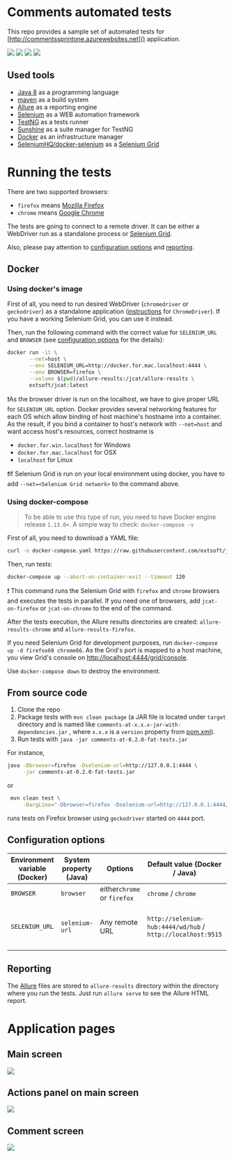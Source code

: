 # Comments automated tests
This repo provides a sample set of automated tests for [http://commentssprintone.azurewebsites.net]() application.

![](https://img.shields.io/github/license/extsoft/jcat.svg)
![](https://img.shields.io/docker/automated/extsoft/jcat.svg)
![](https://img.shields.io/docker/build/extsoft/jcat.svg)
![](https://travis-ci.org/extsoft/jcat.svg?branch=master)

## Used tools
- [Java 8](http://www.oracle.com/technetwork/java/javase/overview/java8-2100321.html) as a programming language
- [maven](https://maven.apache.org) as a build system
- [Allure](http://allure.qatools.ru) as a reporting engine
- [Selenium](https://www.seleniumhq.org) as a WEB automation framework
- [TestNG](http://testng.org/doc/) as a tests runner
- [Sunshine](https://github.com/tatools/sunshine/) as a suite manager for TestNG
- [Docker](https://www.docker.com) as an infrastructure manager
- [SeleniumHQ/docker-selenium](https://github.com/SeleniumHQ/docker-selenium) as a [Selenium Grid](https://www.seleniumhq.org/docs/07_selenium_grid.jsp)

# Running the tests
There are two supported browsers:
- `firefox` means [Mozilla Firefox](https://www.mozilla.org)
- `chrome` means [Google Chrome](https://www.google.com/chrome/)

The tests are going to connect to a remote driver. It can be either a WebDriver run as a 
 standalone process or [Selenium Grid](https://www.seleniumhq.org/docs/07_selenium_grid.jsp).

Also, please pay attention to [configuration options](#configuration-options) and [reporting](#reporting).

## Docker
### Using docker's image
First of all, you need to run desired WebDriver (`chromedriver` or `geckodriver`) as a standalone application ([instructions](https://github.com/SeleniumHQ/selenium/wiki/ChromeDriver#running-chromedriver-as-a-standalone-process) for `ChromeDriver`). If you have a working Selenium Grid, you can use it instead.

Then, run the following command with the correct value for `SELENIUM_URL` and `BROWSER` (see [configuration options](#configuration-options)  for the details):
```bash
docker run -it \
       --net=host \
       --env SELENIUM_URL=http://docker.for.mac.localhost:4444 \
       --env BROWSER=firefox \
       --volume $(pwd)/allure-results:/jcat/allure-results \
       extsoft/jcat:latest
```

:exclamation:As the browser driver is run on the localhost, we have to give proper URL for `SELENIUM_URL` option. Docker provides several networking features for each OS which allow binding of host machine's hostname into a container. As the result, if you bind a container to host's network with `--net=host` and want access host's resources, correct hostname is
- `docker.for.win.localhost` for Windows
- `docker.for.mac.localhost` for OSX
- `localhost` for Linux

:exclamation:If Selenium Grid is run on your local environment using docker, you have to add `--net=<Selenium Grid network>` to the command above.

### Using docker-compose
> To be able to use this type of run, you need to have Docker engine release `1.13.0+`. A simple way to check: `docker-compose -v`

First of all, you need to download a YAML file: 
```bash
curl -o docker-compose.yaml https://raw.githubusercontent.com/extsoft/jcat/master/docker-compose.yaml
```

Then, run tests: 
```bash
docker-compose up --abort-on-container-exit --timeout 120
```
:exclamation: This command runs the Selenium Grid with `firefox` and `chrome` browsers and executes the tests in parallel.  If you need one of browsers, add `jcat-on-firefox` or `jcat-on-chrome` to the end of the command.

After the tests execution, the Allure results directories are created: `allure-results-chrome` and `allure-results-firefox`. 

If you need Selenium Grid for development purposes, run `docker-compose up -d firefox60 chrome66`. As the Grid's port is mapped to a host machine, you view Grid's console on [http://localhost:4444/grid/console]().

Use `docker-compose down` to destroy the environment.

## From source code
1. Clone the repo
2. Package tests  with `mvn clean package` (a JAR file is located under `target` directory and is named like `comments-at-x.x.x-jar-with-dependencies.jar` , where `x.x.x` is a `version` property from [pom.xml](pom.xml)).
3. Run tests with `java -jar comments-at-0.2.0-fat-tests.jar`

For instance,
```bash
java -Dbrowser=firefox -Dselenium-url=http://127.0.0.1:4444 \
     -jar comments-at-0.2.0-fat-tests.jar
```
or
```bash
 mvn clean test \
     -DargLine="-Dbrowser=firefox -Dselenium-url=http://127.0.0.1:4444/wd/hub"
 ```

runs tests on Firefox browser using `geckodriver` started on `4444` port.

## Configuration options
Environment variable (Docker) | System property (Java) | Options | Default value (Docker / Java) | Description
---|---|---|---|---
`BROWSER` | `browser` | either`chrome` or `firefox` | `chrome` / `chrome` | A browser for testing
`SELENIUM_URL` | `selenium-url` |Any remote URL | `http://selenium-hub:4444/wd/hub` / `http://localhost:9515` | An URL to remove driver or Selenium Grid

## Reporting
The [Allure](http://allure.qatools.ru) files are stored to `allure-results` directory within the directory where you run the tests. Just run `allure serve` to see the Allure HTML report.

# Application pages
## Main screen
![](docs/pages/main-page.png)

## Actions panel on main screen
![](docs/pages/actions-panel.png)

## Comment screen
![](docs/pages/comment.png)
